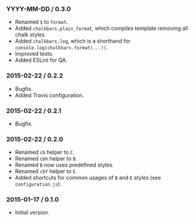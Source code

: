 ### YYYY-MM-DD / 0.3.0

* Renamed `$` to `format`.
* Added `chalkbars.plain_format`, which compiles template removing all chalk styles.
* Added `chalkbars.log`, which is a shorthand for `console.log(chalkbars.format(...))`.
* Improved tests.
* Added ESLint for QA.

### 2015-02-22 / 0.2.2

* Bugfix.
* Added Travis configuration.

### 2015-02-22 / 0.2.1

* Bugfix.

### 2015-02-22 / 0.2.0

* Renamed `cb` helper to `C`.
* Renamed `cbh` helper to `B`.
* Renamed `B` now uses predefined styles.
* Renamed `cbf` helper to `E`.
* Added shortcuts for common usages of `B` and `E` styles (see `configuration.js`).

### 2015-01-17 / 0.1.0

* Initial version.
